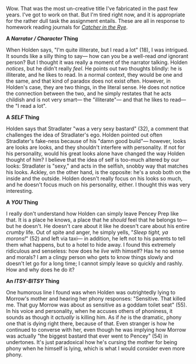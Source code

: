 <p>Wow. That was the most un-creative title I've fabricated in the past few years. I've got to work on that. But I'm tired right now, and it is appropriate for the rather dull task the assignment entails. These are all in response to homework reading journals for <a href="https://en.wikipedia.org/wiki/The_Catcher_in_the_Rye"><em>Catcher in the Rye</em></a>.</p><p><strong>A <em>Narrator / Character</em> Thing</strong></p><p>When Holden says, "I'm quite illiterate, but I read a lot" (18), I was intrigued. It sounds like a silly thing to say&mdash; how can you be a well-read <em>and</em> ignorant person? But I thought it was really a moment of the narrator talking. Holden <em>notices</em>, but he didn't really <em>feel</em>. He points out two thoughts blindly: he is illiterate, and he likes to read. In a normal context, they would be one and the same, and that kind of paradox does not exist often. However, in Holden's case, they are two things, in the literal sense. He does not notice the connection between the two, and he simply restates that he acts childish and is not very smart&mdash; the "illiterate"&mdash; and that he likes to read&mdash; the "I read a lot".</p><p><strong>A <em>SELF</em> Thing</strong></p><p>Holden says that Stradlater "was a very sexy bastard" (32), a comment that challenges the idea of Stradlater's ego. Holden pointed out often Stradlater's fake-ness because of his "damn good build"&mdash; however, looks are looks are looks, and they shouldn't interfere with personality. If not for his personality, would his great looks alone have changed the way Holden thought of him? I believe that the idea of self is too-much altered by our looks: Stradlater is "sexy," and acts in the selfish, snobby way that matches his looks. Ackley, on the other hand, is the opposite: he's a snob both on the inside and the outside. Holden doesn't really focus on his looks so much, and he doesn't focus much on his personality, either. I thought this was very interesting.</p><p><strong>A <em>YOU</em> Thing</strong></p><p>I really don't understand how Holden can simply leave Pencey Prep like that. It is a place he knows, a place that he <em>should</em> feel that he belongs to&mdash; but he doesn't. He doesn't care about it like he doesn't care about his entire <em>crumby</em> life. Out of spite and anger, he simply yells, "<em>Sleep tight, ya morons!</em>" (52) and left via taxi&mdash; in addition, he left not to his parents to tell them what happens, but to a hotel to hide away. I found this extremely ridiculous and senseless: how does he <em>live</em> with himself? Has he no sense and morals? I am a clingy person who gets to know things slowly and doesn't let go for a long time; I cannot simply leave so quickly and rashly. How and why does he do it?</p><p><strong>An <em>ITSY-BITSY</em> Thing</strong></p><p>One humorous line I found was when Holden was outrightedly lying to Morrow's mother and hearing her phony responses: "Sensitive. That killed me. That guy Morrow was about as sensitive as a goddam toilet seat" (55). In his voice and personality, when he accuses others of phoniness, it sounds as though it <em>actually</em> is killing him. As if <em>he</em> is the dramatic, phony one that is dying right there, because of that. Even stranger is how he continued to converse with her, even though he was implying how Morrow was actually "the biggest bastard that ever went to Pencey" (54) in undertones. It's just paradoxical how he's cursing the mother for being phony when he himself is lying, which is what I would consider even more phony.</p>